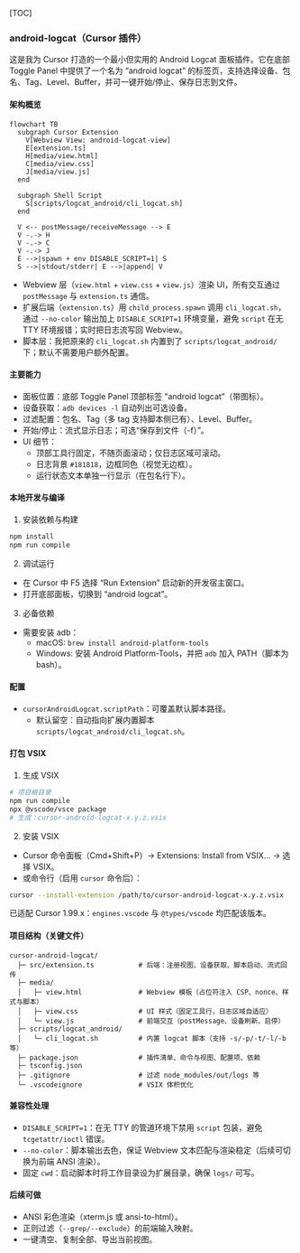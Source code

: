 [TOC]

### android-logcat（Cursor 插件）

这是我为 Cursor 打造的一个最小但实用的 Android Logcat 面板插件。它在底部 Toggle Panel 中提供了一个名为 “android logcat” 的标签页，支持选择设备、包名、Tag、Level、Buffer，并可一键开始/停止、保存日志到文件。

#### 架构概览

```mermaid
flowchart TB
  subgraph Cursor Extension
    V[Webview View: android-logcat-view]
    E[extension.ts]
    H[media/view.html]
    C[media/view.css]
    J[media/view.js]
  end

  subgraph Shell Script
    S[scripts/logcat_android/cli_logcat.sh]
  end

  V <-- postMessage/receiveMessage --> E
  V -.-> H
  V -.-> C
  V -.-> J
  E -->|spawn + env DISABLE_SCRIPT=1| S
  S -->|stdout/stderr| E -->|append| V
```

- Webview 层（`view.html` + `view.css` + `view.js`）渲染 UI，所有交互通过 `postMessage` 与 `extension.ts` 通信。
- 扩展后端（`extension.ts`）用 `child_process.spawn` 调用 `cli_logcat.sh`，通过 `--no-color` 输出加上 `DISABLE_SCRIPT=1` 环境变量，避免 `script` 在无 TTY 环境报错；实时把日志流写回 Webview。
- 脚本层：我把原来的 `cli_logcat.sh` 内置到了 `scripts/logcat_android/` 下；默认不需要用户额外配置。

#### 主要能力
- 面板位置：底部 Toggle Panel 顶部标签 “android logcat”（带图标）。
- 设备获取：`adb devices -l` 自动列出可选设备。
- 过滤配置：包名、Tag（多 tag 支持脚本侧已有）、Level、Buffer。
- 开始/停止：流式显示日志；可选“保存到文件（-f）”。
- UI 细节：
  - 顶部工具行固定，不随页面滚动；仅日志区域可滚动。
  - 日志背景 `#181818`，边框同色（视觉无边框）。
  - 运行状态文本单独一行显示（在包名行下）。

#### 本地开发与编译
1) 安装依赖与构建
```bash
npm install
npm run compile
```
2) 调试运行
- 在 Cursor 中 F5 选择 “Run Extension” 启动新的开发宿主窗口。
- 打开底部面板，切换到 “android logcat”。

3) 必备依赖
- 需要安装 adb：
  - macOS: `brew install android-platform-tools`
  - Windows: 安装 Android Platform-Tools，并把 `adb` 加入 PATH（脚本为 bash）。

#### 配置
- `cursorAndroidLogcat.scriptPath`：可覆盖默认脚本路径。
  - 默认留空：自动指向扩展内置脚本 `scripts/logcat_android/cli_logcat.sh`。

#### 打包 VSIX
1) 生成 VSIX
```bash
# 项目根目录
npm run compile
npx @vscode/vsce package
# 生成：cursor-android-logcat-x.y.z.vsix
```
2) 安装 VSIX
- Cursor 命令面板（Cmd+Shift+P）→ Extensions: Install from VSIX… → 选择 VSIX。
- 或命令行（启用 `cursor` 命令后）：
```bash
cursor --install-extension /path/to/cursor-android-logcat-x.y.z.vsix
```

已适配 Cursor 1.99.x：`engines.vscode` 与 `@types/vscode` 均匹配该版本。

#### 项目结构（关键文件）
```
cursor-android-logcat/
  ├─ src/extension.ts           # 后端：注册视图、设备获取、脚本启动、流式回传
  ├─ media/
  │   ├─ view.html              # Webview 模板（占位符注入 CSP、nonce、样式与脚本）
  │   ├─ view.css               # UI 样式（固定工具行，日志区域自适应）
  │   └─ view.js                # 前端交互（postMessage、设备刷新、启停）
  ├─ scripts/logcat_android/
  │   └─ cli_logcat.sh          # 内置 logcat 脚本（支持 -s/-p/-t/-l/-b 等）
  ├─ package.json               # 插件清单、命令与视图、配置项、依赖
  ├─ tsconfig.json
  ├─ .gitignore                 # 过滤 node_modules/out/logs 等
  └─ .vscodeignore              # VSIX 体积优化
```

#### 兼容性处理
- `DISABLE_SCRIPT=1`：在无 TTY 的管道环境下禁用 `script` 包装，避免 `tcgetattr/ioctl` 错误。
- `--no-color`：脚本输出去色，保证 Webview 文本匹配与渲染稳定（后续可切换为前端 ANSI 渲染）。
- 固定 `cwd`：启动脚本时将工作目录设为扩展目录，确保 `logs/` 可写。

#### 后续可做
- ANSI 彩色渲染（xterm.js 或 ansi-to-html）。
- 正则过滤（`--grep/--exclude`）的前端输入映射。
- 一键清空、复制全部、导出当前视图。


